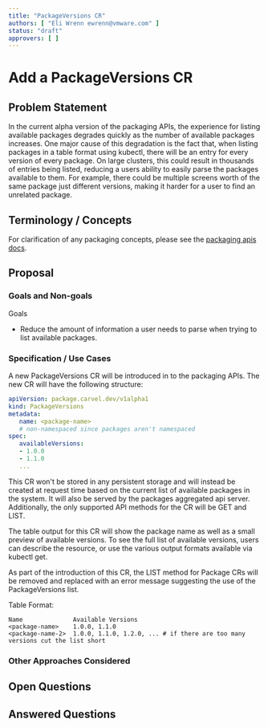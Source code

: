 ```yaml
---
title: "PackageVersions CR"
authors: [ "Eli Wrenn ewrenn@vmware.com" ]
status: "draft"
approvers: [ ]
---
```


# Add a PackageVersions CR

## Problem Statement

In the current alpha version of the packaging APIs, the experience for listing
available packages degrades quickly as the number of available packages
increases. One major cause of this degradation is the fact that, when
listing packages in a table format using kubectl, there will be an entry for
every version of every package. On large clusters, this could result in
thousands of entries being listed, reducing a users ability to easily parse the
packages available to them. For example, there could be multiple screens worth of the same
package just different versions, making it harder for a user to find an
unrelated package.

## Terminology / Concepts
For clarification of any packaging concepts, please see the [packaging apis docs](https://carvel.dev/kapp-controller/docs/latest/packaging/).

## Proposal

### Goals and Non-goals
Goals
* Reduce the amount of information a user needs to parse when trying to list
  available packages.


### Specification / Use Cases
A new PackageVersions CR will be introduced in to the packaging APIs. The new CR
will have the following structure:

```yaml
apiVersion: package.carvel.dev/v1alpha1
kind: PackageVersions
metadata:
   name: <package-name>
   # non-namespaced since packages aren't namespaced
spec:
   availableVersions:
   - 1.0.0
   - 1.1.0
   ...
```

This CR won't be stored in any persistent storage and will instead be created at
request time based on the current list of available packages in the system. It
will also be served by the packages aggregated api server. Additionally, the
only supported API methods for the CR will be GET and LIST.

The table output for this CR will show the package name as well as a small
preview of available versions. To see the full list of available versions, users
can describe the resource, or use the various output formats available via
kubectl get.

As part of the introduction of this CR, the LIST method for Package CRs will
be removed and replaced with an error message suggesting the use of the
PackageVersions list.

Table Format:
```
Name              Available Versions
<package-name>    1.0.0, 1.1.0
<package-name-2>  1.0.0, 1.1.0, 1.2.0, ... # if there are too many versions cut the list short
```

### Other Approaches Considered

## Open Questions

## Answered Questions
